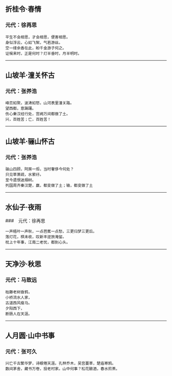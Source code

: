 ## 折桂令·春情
### 元代：徐再思
```
平生不会相思，才会相思，便害相思。
身似浮云，心如飞絮，气若游丝。
空一缕余香在此，盼千金游子何之。
证候来时，正是何时？灯半昏时，月半明时。
```
---
## 山坡羊·潼关怀古
### 元代：张养浩
```
峰峦如聚，波涛如怒，山河表里潼关路。
望西都，意踌躇。
伤心秦汉经行处，宫阙万间都做了土。
兴，百姓苦；亡，百姓苦！
```
---
## 山坡羊·骊山怀古
### 元代：张养浩
```
骊山四顾，阿房一炬，当时奢侈今何处？
只见草萧疏，水萦纡。
至今遗恨迷烟树。
列国周齐秦汉楚，赢，都变做了土；输，都变做了土
```
---
## 水仙子·夜雨
###　元代：徐再思
```
一声梧叶一声秋，一点芭蕉一点愁，三更归梦三更后。
落灯花，棋未收，叹新丰逆旅淹留。
枕上十年事，江南二老忧，都到心头。
```
---
## 天净沙·秋思
### 元代：马致远
```
枯藤老树昏鸦，
小桥流水人家，
古道西风瘦马。
夕阳西下，
断肠人在天涯。
```
---
## 人月圆·山中书事
### 元代：张可久
```
兴亡千古繁华梦，诗眼倦天涯。孔林乔木，吴宫蔓草，楚庙寒鸦。
数间茅舍，藏书万卷，投老村家。山中何事？松花酿酒，春水煎茶。
```